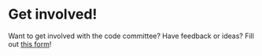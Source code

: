 # Get involved!

Want to get involved with the code committee? Have feedback or ideas? Fill out [this form](https://forms.gle/25yjmcKC36seb9Ui6)!